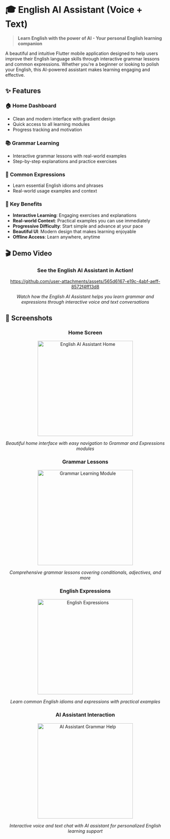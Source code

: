 # 🎓 English AI Assistant (Voice + Text)

> **Learn English with the power of AI - Your personal English learning companion**

A beautiful and intuitive Flutter mobile application designed to help users improve their English language skills through interactive grammar lessons and common expressions. Whether you're a beginner or looking to polish your English, this AI-powered assistant makes learning engaging and effective.

## ✨ Features

### 🏠 **Home Dashboard**
- Clean and modern interface with gradient design
- Quick access to all learning modules
- Progress tracking and motivation

### 📚 **Grammar Learning**
- Interactive grammar lessons with real-world examples
- Step-by-step explanations and practice exercises

### 💬 **Common Expressions**
- Learn essential English idioms and phrases
- Real-world usage examples and context

### 🎯 **Key Benefits**
- **Interactive Learning**: Engaging exercises and explanations
- **Real-world Context**: Practical examples you can use immediately
- **Progressive Difficulty**: Start simple and advance at your pace
- **Beautiful UI**: Modern design that makes learning enjoyable
- **Offline Access**: Learn anywhere, anytime

## 🎬 Demo Video

<div align="center">

### See the English AI Assistant in Action!



https://github.com/user-attachments/assets/565d6167-e19c-4abf-aeff-8572f4ff13d8



*Watch how the English AI Assistant helps you learn grammar and expressions through interactive voice and text conversations*

</div>

## 📱 Screenshots

<div align="center">
  
### Home Screen
<img src="screenshot-01.png" alt="English AI Assistant Home" width="300">

*Beautiful home interface with easy navigation to Grammar and Expressions modules*

### Grammar Lessons
<img src="screenshot-02.png" alt="Grammar Learning Module" width="300">

*Comprehensive grammar lessons covering conditionals, adjectives, and more*

### English Expressions
<img src="screenshot-03.png" alt="English Expressions" width="300">

*Learn common English idioms and expressions with practical examples*

### AI Assistant Interaction
<img src="screenshot-04.png" alt="AI Assistant Grammar Help" width="300">

*Interactive voice and text chat with AI assistant for personalized English learning support*

</div>

